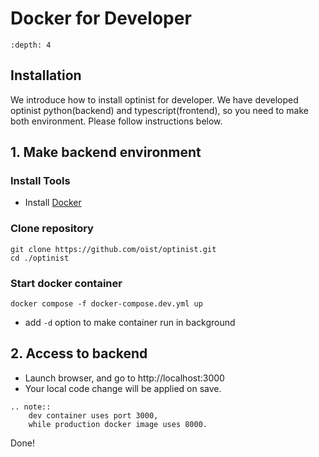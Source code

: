 Docker for Developer
=================

```{contents}
:depth: 4
```

## Installation

We introduce how to install optinist for developer.
We have developed optinist python(backend) and typescript(frontend), so you need to make both environment.
Please follow instructions below.

## 1. Make backend environment

### Install Tools

- Install [Docker](https://www.docker.com/products/docker-desktop/)

### Clone repository

```
git clone https://github.com/oist/optinist.git
cd ./optinist
```

### Start docker container

```
docker compose -f docker-compose.dev.yml up
```

- add `-d` option to make container run in background

<!--
## 2. Create virtualenv

Under maintenance...
-->

## 2. Access to backend

- Launch browser, and go to http://localhost:3000
- Your local code change will be applied on save.

```{eval-rst}
.. note::
    dev container uses port 3000,
    while production docker image uses 8000.
```

Done!
